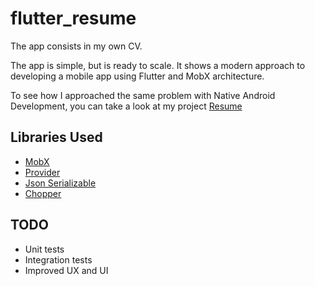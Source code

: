 # flutter_resume

The app consists in my own CV.

The app is simple, but is ready to scale. It shows a modern approach to developing a mobile app using Flutter and MobX architecture. 

To see how I approached the same problem with Native Android Development, you can take a look at my project [Resume](https://github.com/qbait/Resume)

## Libraries Used

- [MobX](https://pub.dev/packages/mobx) 
- [Provider](https://pub.dev/packages/provider)
- [Json Serializable](https://pub.dev/packages/json_serializable)
- [Chopper](https://pub.dev/packages/chopper)

TODO
-----------------
* Unit tests
* Integration tests
* Improved UX and UI
